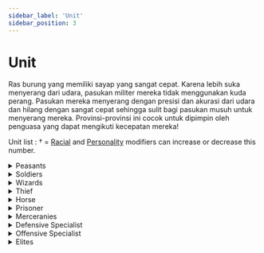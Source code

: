```yaml
---
sidebar_label: 'Unit'
sidebar_position: 3
---
```


# Unit

Ras burung yang memiliki sayap yang sangat cepat. Karena lebih suka menyerang dari udara, pasukan militer mereka tidak menggunakan kuda perang. Pasukan mereka menyerang dengan presisi dan akurasi dari udara dan hilang dengan sangat cepat sehingga sulit bagi pasukan musuh untuk menyerang mereka. Provinsi-provinsi ini cocok untuk dipimpin oleh penguasa yang dapat mengikuti kecepatan mereka!


Unit list : 
† = [Racial](http://wiki.utopia-game.com/index.php?title=Race#Comparison_Table "Race") and [Personality](http://wiki.utopia-game.com/index.php?title=Personality#Comparison_Table "Personality") modifiers can increase or decrease this number.

<details>
  <summary>Peasants</summary>
  <div>
<div>  
Peasants are responsible for working and generating income for your province.
<br/>
		Offensive : -
<br/>	
		Defensive : -
<br/>	
		Cost : -
<br/>	
		Network : 0.25
</div>
</div>
    <br/>
    </details>
	
<details>
  <summary>Soldiers</summary>
  <div>
<div>  
The basic unit for every province. They are drafted from Peasants and can be trained into Specialists, Elites or Thieves. You are not required to pay [Wages](http://wiki.utopia-game.com/index.php?title=Economy#Military_Expenses_.2F_Wages "Economy") for Soldiers.
<br/>
		Offensive : 3†
<br/>
		Defensive :3†
<br/>
		Cost : Varies
<br/>	
		Networth :  1.5†
</div>
</div>
    <br/>
    </details>
		
<details>
  <summary>Wizards</summary>
  <div>
<div>  
Wizards are required to cast spells. They do not count towards your military size. Check out the [Mystics Guide](http://wiki.utopia-game.com/index.php?title=Mystics "Mystics") as well as the [Mystic Formulas](http://wiki.utopia-game.com/index.php?title=Magic_Formulas "Magic Formulas").
<br/>
		Offensive : -
<br/>
		Defensive : -
<br/>
		Cost : -
<br/>
		Networth : 5
</div>
</div>
    <br/>
    </details>
		
<details>
  <summary>Thief</summary>
  <div>
<div>  
The part of your military which will conduct [Thievery ops](http://wiki.utopia-game.com/index.php?title=Thievery "Thievery"). Be sure to check out [Thievery Formulas](http://wiki.utopia-game.com/index.php?title=Thievery_Formulas "Thievery Formulas") as well
<br/>		
		Offensive : -
<br/>
		Defensive : -
<br/>
		Cost : 500gc
<br/>
		Networth : 5
</div>
</div>
    <br/>
    </details>
		
<details>
  <summary>Horse</summary>
  <div>
<div>  
>Sending horses with your attacks adds 3 raw offensive point per horse. You may include up to one horse per military unit sent in combat.
<br/>
		Offensive : 3†
<br/>	
		Defensive : -
<br/>
		Cost : -
<br/>
		Networth :  0.3 per point of power
</div>
</div>
    <br/>
    </details>
		
<details>
  <summary>Prisoner</summary>
  <div>
<div> 
>Prisoners are taken from the total number of enemies that would've been killed after an attack, usually at a 2/3 prisoner to total kills ratio - IF there is room in your dungeons for them. Prisoners have no upkeep, every 2 prisoners fills 1 job, and every prisoner produces 0.75gc per hour. About one third of the prisoners sent are lost in the fight. They are then again immediately available to your general. You can use at most 1 Prisoner for every 5† normal troops you send.
<br/>
		Offensive : 8†
<br/>
		Defensive : -
<br/>
		Cost : -
<br/>
		Networth : 0.2 per point of power
		</div>
</div>
    <br/>
    </details>

<details>
  <summary>Merceranies</summary>
  <div>
<div> 		
You can use at most 1 Mercenary for every 5† normal troops you send.
<br/>
		Offensive : 8†
<br/>
		Defensive : -
<br/>
		Cost : 300gc
<br/>
		Networth : -
</div>
</div>
    <br/>
    </details>

<details>
  <summary>Defensive Specialist</summary>
  <div>
<div> 	
These troops defend your land only, and are unable to attack.
<br/>
		Offensive : -
<br/>
		Defensive : 10†
<br/>
		Cost : 350 gc
<br/>
		Networth :  0.5 networth per point of power
</div>
</div>
    <br/>
    </details>

<details>
  <summary>Offensive Specialist</summary>
  <div>
<div> 			
These troops are used to attack, and are unable to defend.
<br/>
		Offensive : 10†
<br/>
		Defensive : -
<br/>
		Cost : 350 gc
<br/>
		Networth :  0.4 networth per point of power
</div>
</div>
    <br/>
    </details>
		
<details>
  <summary>Elites</summary>
  <div>
<div> 
Elites have offensive as well as defensive strength. Their offensive and defensive values vary from race to race. For Elite values please see the respective [Race](http://wiki.utopia-game.com/index.php?title=Race "Race") page.
<br/>
     	Offensive : Varies
<br/>	
		Defensive : Varies
<br/>	
		Cost : Varies
<br/>
		Networth : Varies
</div>
</div>
    <br/>
    </details>